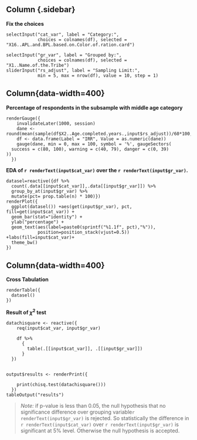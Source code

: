 
Column {.sidebar}
-----------------------------------------------------------------------

**Fix the choices**

```{r}
selectInput("cat_var", label = "Category:",
            choices = colnames(df), selected = "X16..APL.and.BPL.based.on.Color.of.ration.card")

selectInput("gr_var", label = "Grouped by:",
            choices = colnames(df), selected = "X1..Name.of.the.Tribe")
sliderInput("rs_adjust", label = "Sampling Limit:",
            min = 5, max = nrow(df), value = 10, step = 1)
```

Column{data-width=400}
-----------------------------------------------------------------------

**Percentage of respondents in the subsample with middle age category**

```{r}
renderGauge({
    invalidateLater(1000, session)
    dane <- round(mean(sample(df$X2..Age.completed.years.,input$rs_adjust))/60*100,2)
    df <- data.frame(Label = "IRR", Value = as.numeric(dane))
    gauge(dane, min = 0, max = 100, symbol = '%', gaugeSectors(
  success = c(80, 100), warning = c(40, 79), danger = c(0, 39)
))
  })
```


**EDA of `r renderText(input$cat_var)` over the `r renderText(input$gr_var)`.**

```{r,fig.width=20, fig.height=11}
datasel=reactive({df %>%
  count(.data[[input$cat_var]],.data[[input$gr_var]]) %>%       
  group_by_at(input$gr_var) %>%
  mutate(pct= prop.table(n) * 100)})
renderPlot({
  ggplot(datasel()) +aes(get(input$gr_var), pct, fill=get(input$cat_var)) +
  geom_bar(stat="identity") +
  ylab("percentage") +
  geom_text(aes(label=paste0(sprintf("%1.1f", pct),"%")),
            position=position_stack(vjust=0.5)) +labs(fill=input$cat_var)+
  theme_bw()
})
```

Column{data-width=400}
-----------------------------------------------------------------------


**Cross Tabulation**

```{r}
renderTable({
  datasel()
})
```

**Result of $\chi^2$ test**

```{r}
datachisquare <- reactive({
    req(input$cat_var, input$gr_var)

    df %>%
      {
        table(.[[input$cat_var]], .[[input$gr_var]])
      }
  })


output$results <- renderPrint({

    print(chisq.test(datachisquare()))
  })
tableOutput("results")
```


>*Note:* if p-value is less than 0.05, the null hypothesis that  no significance difference over grouping variable`r renderText(input$gr_var)`  is rejected. So statistically the difference in `r renderText(input$cat_var)` over `r renderText(input$gr_var)` is significant at 5% level. Otherwise the null hypothesis is accepted.
